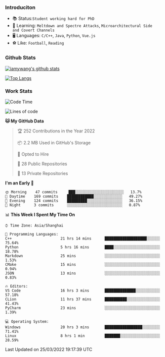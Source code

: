 ### Introduciton

- 📚 Status:`Student working hard for PhD`
- 🔎 Learning: `Meltdown and Spectre Attacks`, `Microarchitectural Side and Covert Channels`
- 🖥️ Languages: `C/C++`, `Java`, `Python`, `Vue.js`
- ⚽ Like: `Football`, `Reading`

### Github Stats

[![iamywang's github stats](https://github-readme-stats.vercel.app/api?username=iamywang&count_private=true&show_icons=true)]()

[![Top Langs](https://github-readme-stats.vercel.app/api/top-langs/?username=iamywang&layout=compact)]()

### Work Stats

<!--START_SECTION:waka-->
![Code Time](http://img.shields.io/badge/Code%20Time-195%20hrs-blue)

![Lines of code](https://img.shields.io/badge/From%20Hello%20World%20I%27ve%20Written-535%20Thousand%20lines%20of%20code-blue)

**🐱 My GitHub Data** 

> 🏆 252 Contributions in the Year 2022
 > 
> 📦 2.2 MB Used in GitHub's Storage 
 > 
> 💼 Opted to Hire
 > 
> 📜 28 Public Repositories 
 > 
> 🔑 13 Private Repositories  
 > 
**I'm an Early 🐤** 

```text
🌞 Morning    47 commits     ███░░░░░░░░░░░░░░░░░░░░░░   13.7% 
🌆 Daytime    169 commits    ████████████░░░░░░░░░░░░░   49.27% 
🌃 Evening    124 commits    █████████░░░░░░░░░░░░░░░░   36.15% 
🌙 Night      3 commits      ░░░░░░░░░░░░░░░░░░░░░░░░░   0.87%

```


📊 **This Week I Spent My Time On** 

```text
⌚︎ Time Zone: Asia/Shanghai

💬 Programming Languages: 
C++                      21 hrs 14 mins      ███████████████████░░░░░░   75.64% 
Python                   5 hrs 16 mins       ████░░░░░░░░░░░░░░░░░░░░░   18.78% 
Markdown                 25 mins             ░░░░░░░░░░░░░░░░░░░░░░░░░   1.53% 
CMake                    15 mins             ░░░░░░░░░░░░░░░░░░░░░░░░░   0.94% 
JSON                     13 mins             ░░░░░░░░░░░░░░░░░░░░░░░░░   0.83%

🔥 Editors: 
VS Code                  16 hrs 3 mins       ██████████████░░░░░░░░░░░   57.18% 
CLion                    11 hrs 37 mins      ██████████░░░░░░░░░░░░░░░   41.43% 
PyCharm                  23 mins             ░░░░░░░░░░░░░░░░░░░░░░░░░   1.39%

💻 Operating System: 
Windows                  20 hrs 3 mins       █████████████████░░░░░░░░   71.41% 
Linux                    8 hrs 1 min         ███████░░░░░░░░░░░░░░░░░░   28.59%

```


 Last Updated on 25/03/2022 19:17:39 UTC
<!--END_SECTION:waka-->
